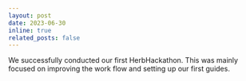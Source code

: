 ```yaml
---
layout: post
date: 2023-06-30
inline: true
related_posts: false
---
```


We successfully conducted our first HerbHackathon. This was mainly focused on improving the work flow and setting up our first guides.
